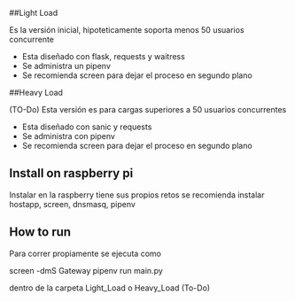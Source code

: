 ##Light Load

Es la versión inicial, hipoteticamente soporta menos 50 usuarios
concurrente

 - Esta diseñado con flask, requests y waitress
 - Se administra un pipenv
 - Se recomienda screen para dejar el proceso en segundo plano
 
##Heavy Load

(TO-Do) Esta versión es para cargas superiores a 50 usuarios
concurrentes

 - Esta diseñado con sanic y requests
 - Se administra con pipenv
 - Se recomienda screen para dejar el proceso en segundo plano

## Install on raspberry pi

Instalar en la raspberry tiene sus propios retos  se recomienda
instalar hostapp, screen, dnsmasq, pipenv

## How to run

Para correr propiamente se ejecuta como

screen -dmS Gateway pipenv run main.py 

dentro de la carpeta Light_Load o Heavy_Load (To-Do)
